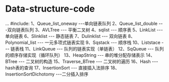 # Data-structure-code
...
#include:
1、Queue_list_oneway ---单向链表队列
2、Queue_list_double ---双向链表队列
3、AVLTree --- 平衡二叉树
4、sqlist --- 顺序表
5、LinkList --- 单向链表
6、Slinklist --- 静态链表
7、Dulinklist --- 双向链表
8、Polynomial_list --- 一元多项式链表实现
9、Sqstack --- 顺序栈
10、Liststace --- 链表栈
11、LinkQueue --- 队列的链表实现（单链表）
12、SqQueue --- 队列的顺序存储实现（循环队列）
13、HeapString --- 串的堆分配存储表示
14、BTree --- 二叉树的构造
15、Traverse_BTree --- 二叉树的遍历
16、Hash --- hash表的查询
17、InsertionSort --- 直接插入法排序
18、InsertionSortDichotomy ---二分插入排序